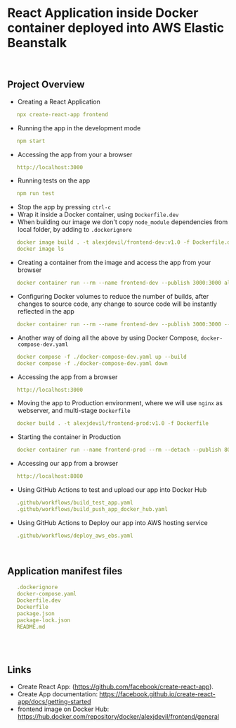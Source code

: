 # React Application inside Docker container deployed into AWS Elastic Beanstalk

<br />

## Project Overview
* Creating a React Application
```yaml
   npx create-react-app frontend
```
* Running the app in the development mode
```yaml
   npm start
```
* Accessing the app from your a browser
```yaml
   http://localhost:3000
```
* Running tests on the app
```yaml
   npm run test
```
* Stop the app by pressing `ctrl-c`
* Wrap it inside a Docker container, using `Dockerfile.dev`
* When building our image we don't copy `node_module` dependencies from local folder, by adding to `.dockerignore`  
```yaml
   docker image build . -t alexjdevil/frontend-dev:v1.0 -f Dockerfile.dev
   docker image ls
```
* Creating a container from the image and access the app from your browser
```yaml
   docker container run --rm --name frontend-dev --publish 3000:3000 alexjdevil/frontend-dev:v1.0
```
* Configuring Docker volumes to reduce the number of builds, after changes to source code, any change to source code will be instantly reflected in the app
```yaml
   docker container run --rm --name frontend-dev --publish 3000:3000 --volume /usr/frontend/node_modules --volume $(pwd):/usr/frontend
```
* Another way of doing all the above by using Docker Compose, `docker-compose-dev.yaml`
```yaml
   docker compose -f ./docker-compose-dev.yaml up --build
   docker compose -f ./docker-compose-dev.yaml down
```
* Accessing the app from a browser
```yaml
   http://localhost:3000
```
* Moving the app to Production environment, where we will use `nginx` as webserver, and multi-stage `Dockerfile`
```yaml
   docker build . -t alexjdevil/frontend-prod:v1.0 -f Dockerfile
```
* Starting the container in Production
```yaml
   docker container run --name frontend-prod --rm --detach --publish 8080:80 alexjdevil/frontend-prod:v1.0
```
* Accessing our app from a browser
```yaml
   http://localhost:8080
```
* Using GitHub Actions to test and upload our app into Docker Hub
```yaml
   .github/workflows/build_test_app.yaml
   .github/workflows/build_push_app_docker_hub.yaml 
```
* Using GitHub Actions to Deploy our app into AWS hosting service
```yaml
   .github/workflows/deploy_aws_ebs.yaml
```
<br />

## Application manifest files
```yaml
   .dockerignore
   docker-compose.yaml
   Dockerfile.dev
   Dockerfile
   package.json
   package-lock.json
   README.md
```
<br />
<br />

## Links
* Create React App: (https://github.com/facebook/create-react-app).
* Create App documentation: https://facebook.github.io/create-react-app/docs/getting-started 
* frontend image on Docker Hub: https://hub.docker.com/repository/docker/alexjdevil/frontend/general

